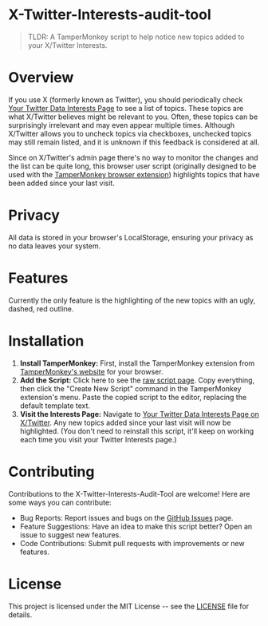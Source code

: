 # X-Twitter-Interests-audit-tool
> TLDR: A TamperMonkey script to help notice new topics added to your X/Twitter Interests.

# Overview

If you use X (formerly known as Twitter), you should periodically check [Your Twitter Data Interests Page](https://twitter.com/settings/your_twitter_data/twitter_interests) to see a list of topics. These topics are what X/Twitter believes might be relevant to you. Often, these topics can be surprisingly irrelevant and may even appear multiple times. Although X/Twitter allows you to uncheck topics via checkboxes, unchecked topics may still remain listed, and it is unknown if this feedback is considered at all.

Since on X/Twitter's admin page there's no way to monitor the changes and the list can be quite long, this browser user script (originally designed to be used with the [TamperMonkey browser extension](https://www.tampermonkey.net/)) highlights topics that have been added since your last visit.

# Privacy

All data is stored in your browser's LocalStorage, ensuring your privacy as no data leaves your system.

# Features

Currently the only feature is the highlighting of the new topics with an ugly, dashed, red outline.

# Installation

1. **Install TamperMonkey:** First, install the TamperMonkey extension from [TamperMonkey's website](https://www.tampermonkey.net/) for your browser.
2. **Add the Script:** Click here to see the [raw script page](https://raw.githubusercontent.com/sszigeti/X-Twitter-Interests-audit-tool/master/xtwitter-interests-admin-tool.js). Copy everything, then click the "Create New Script" command in the TamperMonkey extension's menu. Paste the copied script to the editor, replacing the default template text.
3. **Visit the Interests Page:** Navigate to [Your Twitter Data Interests Page on X/Twitter](https://twitter.com/settings/your_twitter_data/twitter_interests). Any new topics added since your last visit will now be highlighted. (You don't need to reinstall this script, it'll keep on working each time you visit your Twitter Interests page.)

# Contributing

Contributions to the X-Twitter-Interests-Audit-Tool are welcome! Here are some ways you can contribute:

* Bug Reports: Report issues and bugs on the [GitHub Issues](https://github.com/sszigeti/X-Twitter-Interests-audit-tool/issues) page.
* Feature Suggestions: Have an idea to make this script better? Open an issue to suggest new features.
* Code Contributions: Submit pull requests with improvements or new features.

# License

This project is licensed under the MIT License -- see the [LICENSE](LICENSE) file for details.

